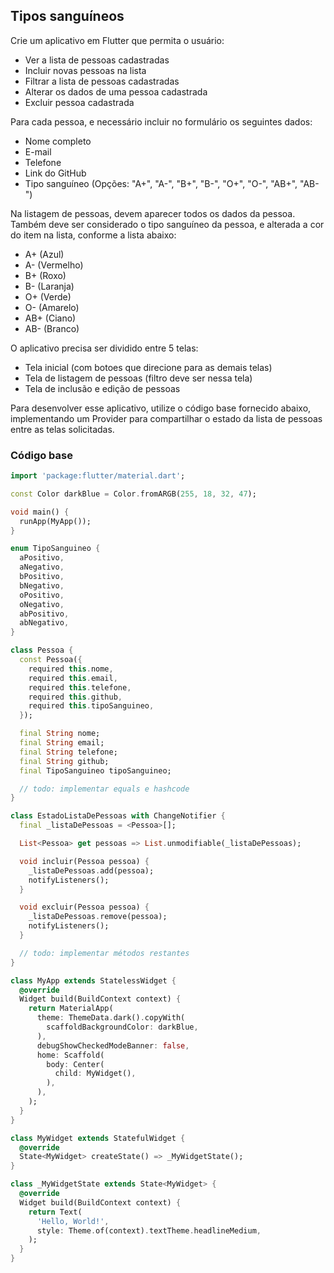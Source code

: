 ## Tipos sanguíneos

Crie um aplicativo em Flutter que permita o usuário:

- Ver a lista de pessoas cadastradas
- Incluir novas pessoas na lista
- Filtrar a lista de pessoas cadastradas
- Alterar os dados de uma pessoa cadastrada
- Excluir pessoa cadastrada

Para cada pessoa, e necessário incluir no formulário os seguintes dados:

- Nome completo
- E-mail
- Telefone
- Link do GitHub
- Tipo sanguíneo (Opções: "A+", "A-", "B+", "B-", "O+", "O-", "AB+", "AB-")

Na listagem de pessoas, devem aparecer todos os dados da pessoa. Também deve ser considerado o tipo sanguíneo da pessoa,
e alterada a cor do item na lista, conforme a lista abaixo:

- A+ (Azul)
- A- (Vermelho)
- B+ (Roxo)
- B- (Laranja)
- O+ (Verde)
- O- (Amarelo)
- AB+ (Ciano)
- AB- (Branco)

O aplicativo precisa ser dividido entre 5 telas:

- Tela inicial (com botoes que direcione para as demais telas)
- Tela de listagem de pessoas (filtro deve ser nessa tela)
- Tela de inclusão e edição de pessoas

Para desenvolver esse aplicativo, utilize o código base fornecido abaixo, implementando um Provider para compartilhar o
estado da lista de pessoas entre as telas solicitadas.

### Código base

```dart
import 'package:flutter/material.dart';

const Color darkBlue = Color.fromARGB(255, 18, 32, 47);

void main() {
  runApp(MyApp());
}

enum TipoSanguineo {
  aPositivo,
  aNegativo,
  bPositivo,
  bNegativo,
  oPositivo,
  oNegativo,
  abPositivo,
  abNegativo,
}

class Pessoa {
  const Pessoa({
    required this.nome,
    required this.email,
    required this.telefone,
    required this.github,
    required this.tipoSanguineo,
  });

  final String nome;
  final String email;
  final String telefone;
  final String github;
  final TipoSanguineo tipoSanguineo;

  // todo: implementar equals e hashcode
}

class EstadoListaDePessoas with ChangeNotifier {
  final _listaDePessoas = <Pessoa>[];

  List<Pessoa> get pessoas => List.unmodifiable(_listaDePessoas);

  void incluir(Pessoa pessoa) {
    _listaDePessoas.add(pessoa);
    notifyListeners();
  }

  void excluir(Pessoa pessoa) {
    _listaDePessoas.remove(pessoa);
    notifyListeners();
  }

  // todo: implementar métodos restantes
}

class MyApp extends StatelessWidget {
  @override
  Widget build(BuildContext context) {
    return MaterialApp(
      theme: ThemeData.dark().copyWith(
        scaffoldBackgroundColor: darkBlue,
      ),
      debugShowCheckedModeBanner: false,
      home: Scaffold(
        body: Center(
          child: MyWidget(),
        ),
      ),
    );
  }
}

class MyWidget extends StatefulWidget {
  @override
  State<MyWidget> createState() => _MyWidgetState();
}

class _MyWidgetState extends State<MyWidget> {
  @override
  Widget build(BuildContext context) {
    return Text(
      'Hello, World!',
      style: Theme.of(context).textTheme.headlineMedium,
    );
  }
}
```